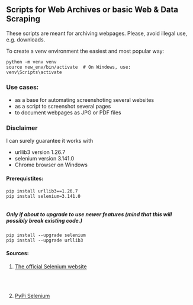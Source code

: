 ## Scripts for Web Archives or basic Web & Data Scraping 

These scripts are meant for archiving webpages. Please, avoid illegal use, e.g. downloads.

To create a venv environment the easiest and most popular way:
```
python -m venv venv
source new_env/bin/activate  # On Windows, use:
venv\Scripts\activate
```


### Use cases:

- as a base for automating screenshoting several websites
- as a script to screenshot several pages 
- to document webpages as JPG or PDF files

### Disclaimer
I can surely guarantee it works with
- urllib3 version 1.26.7
- selenium version 3.141.0
- Chrome browser on Windows

#### Prerequistites:

```
pip install urllib3==1.26.7
pip install selenium=3.141.0 


```
##### Only if about to upgrade to use newer features (mind that this will possibly break existing code.)

```
pip install --upgrade selenium
pip install --upgrade urllib3
```

#### Sources: 
1. [The official Selenium website](https://www.selenium.dev/downloads/)
<br>
<br>

2. [PyPi Selenium](https://pypi.org/project/selenium/)